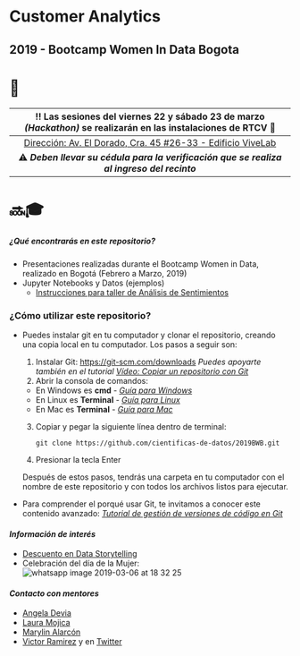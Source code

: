 # Customer Analytics
## 2019 - Bootcamp Women In Data Bogota
   
# :loudspeaker:

|:bangbang: Las sesiones del viernes 22 y sábado 23 de marzo *(Hackathon)* se realizarán en las instalaciones de RTCV :satellite:
|:-----------------------------------------------------------------:|
|[Dirección: Av. El Dorado, Cra. 45 #26-33 - Edificio ViveLab](https://goo.gl/maps/QYvjHtkWu9z)|
|:warning: ***Deben llevar su cédula para la verificación que se realiza al ingreso del recinto***|


# :soon::mortar_board: 

##### ¿Qué encontrarás en este repositorio?
 - Presentaciones realizadas durante el Bootcamp Women in Data, realizado en Bogotá (Febrero a Marzo, 2019)
 - Jupyter Notebooks y Datos (ejemplos)
   - [Instrucciones para taller de Análisis de Sentimientos](http://bit.ly/tallerwomenbog)

### ¿Cómo utilizar este repositorio?

- Puedes instalar git en tu computador y clonar el repositorio, creando una copia local en tu computador. Los pasos a seguir son:
   1. Instalar Git: https://git-scm.com/downloads
         *Puedes apoyarte también en el tutorial [Vídeo: Copiar un repositorio con Git](https://www.youtube.com/watch?v=DUT2DuptycU)*
   2. Abrir la consola de comandos:
     - En Windows es **cmd** - *[Guía para Windows](https://es.wikihow.com/abrir-la-l%C3%ADnea-de-comandos-en-Windows)*
     - En Linux es **Terminal** - *[Guía para Linux](https://xtephan.wordpress.com/2008/11/17/abrir-un-terminal-en-ubuntu-linux/)*
     - En Mac es **Terminal** - *[Guía para Mac](https://es.ccm.net/faq/6484-mac-os-como-abrir-el-terminal)*
   3. Copiar y pegar la siguiente línea dentro de terminal:
   
          git clone https://github.com/cientificas-de-datos/2019BWB.git
     
   4. Presionar la tecla Enter
   
   Después de estos pasos, tendrás una carpeta en tu computador con el nombre de este repositorio y con todos los archivos listos para ejecutar.
      
* Para comprender el porqué usar Git, te invitamos a conocer este contenido avanzado: *[Tutorial de gestión de versiones de código en Git](https://learngitbranching.js.org/)*


#### *Información de interés*
- [Descuento en Data Storytelling](https://www.udemy.com/data-storytelling-now/?couponCode=BOOTCAMP_2019)
- Celebración del día de la Mujer:
![whatsapp image 2019-03-06 at 18 32 25](https://user-images.githubusercontent.com/15584917/53921687-508c4c80-403f-11e9-9293-bb57d257a8d1.jpeg)

#### *Contacto con mentores*
- [Angela Devia](mailto:ing.angela.devia@gmail.com)
- [Laura Mojica](mailto:lc.mojica639@outlook.com)
- [Marylin Alarcón](mailto:marylin-alarcon@live.com)
- [Victor Ramirez](mailto:ramirez.vmanuel@gmail.com) y en [Twitter](https://twitter.com/bikthor)
